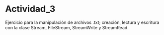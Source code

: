 # Actividad_3
Ejercicio para la manipulación de archivos .txt; creación, lectura y escritura con la clase Stream, FileStream, StreamWrite y StreamRead.
